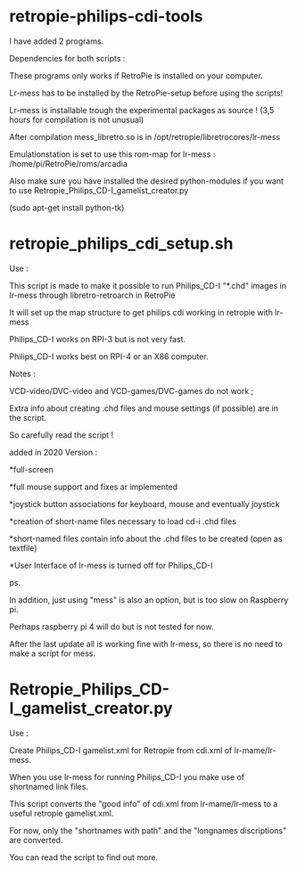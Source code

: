 # retropie-philips-cdi-tools

I have added 2 programs.

Dependencies for both scripts : 

These programs only works if RetroPie is installed on your computer.

Lr-mess has to be installed by the RetroPie-setup before using the scripts!

Lr-mess is installable trough the experimental packages as source ! (3,5 hours for compilation is not unusual)

After compilation mess_libretro.so is in /opt/retropie/libretrocores/lr-mess 

Emulationstation is set to use this rom-map for lr-mess : /home/pi/RetroPie/roms/arcadia

Also make sure you have installed the desired python-modules if you want to use Retropie_Philips_CD-I_gamelist_creator.py

(sudo apt-get install python-tk)

# retropie_philips_cdi_setup.sh

Use :

This script is made to make it possible to run Philips_CD-I "*.chd" images in lr-mess through libretro-retroarch in RetroPie

It will set up the map structure to get philips cdi working in retropie with lr-mess

Philips_CD-I works on RPI-3 but is not very fast. 

Philips_CD-I works best on RPI-4 or an X86 computer. 


Notes :

VCD-video/DVC-video and VCD-games/DVC-games do not work ;

Extra info about creating .chd files and mouse settings (if possible) are in the script.

So carefully read the script !

added in 2020 Version :

*full-screen

*full mouse support and fixes ar implemented

*joystick button associations for keyboard, mouse and eventually joystick

*creation of short-name files necessary to load cd-i .chd files

*short-named files contain info about the .chd files to be created (open as textfile)

*User Interface of lr-mess is turned off for Philips_CD-I


ps.

In addition, just using "mess" is also an option, but is too slow on Raspberry pi.

Perhaps raspberry pi 4 will do but is not tested for now.

After the last update all is working fine with lr-mess, so there is no need to make a script for mess.


# Retropie_Philips_CD-I_gamelist_creator.py

Use :

Create Philips_CD-I gamelist.xml for Retropie from cdi.xml of lr-mame/lr-mess.

When you use lr-mess for running Philips_CD-I you make use of shortnamed link files.

This script converts the "good info" of cdi.xml from lr-mame/lr-mess to a useful retropie gamelist.xml.

For now, only the "shortnames with path" and the "longnames discriptions" are converted. 

You can read the script to find out more.




